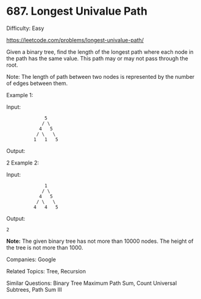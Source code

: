 # 687. Longest Univalue Path

Difficulty: Easy

https://leetcode.com/problems/longest-univalue-path/

Given a binary tree, find the length of the longest path where each node in the path has the same value. This path may or may not pass through the root.

Note: The length of path between two nodes is represented by the number of edges between them.

Example 1:

Input:
```
              5
             / \
            4   5
           / \   \
          1   1   5
```
Output:

2
Example 2:

Input:
```
              1
             / \
            4   5
           / \   \
          4   4   5
```
Output:
```
2
```
**Note:** The given binary tree has not more than 10000 nodes. The height of the tree is not more than 1000.

Companies: Google

Related Topics: Tree, Recursion

Similar Questions: Binary Tree Maximum Path Sum, Count Universal Subtrees, Path Sum III
